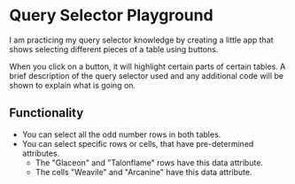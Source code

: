 # Query Selector Playground

I am practicing my query selector knowledge by creating a little app that shows selecting different pieces of a table using buttons.

When you click on a button, it will highlight certain parts of certain tables. A brief description of the query selector used and any additional code will be shown to explain what is going on.

## Functionality

- You can select all the odd number rows in both tables.
- You can select specific rows or cells, that have pre-determined attributes.
  - The "Glaceon" and "Talonflame" rows have this data attribute.
  - The cells "Weavile" and "Arcanine" have this data attribute.